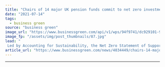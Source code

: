 ```yaml
---
title: "Chairs of 14 major UK pension funds commit to net zero investment portfolios"
date: "2021-07-14"
tags: 
  - business green
source: "business green"
image_url: "https://www.businessgreen.com/api/v1/wps/94f9741/dc929101-98ef-4ead-bb1b-922fc7455b17/10/piggy-bank-0911-185x114.jpg"
image_fp: "/assets/img/post_thumbnails/87.jpg"
lead: "
 Led by Accounting for Sustainability, the Net Zero Statement of Support marks first time a number of funds have pledged to bring investments in line with 1.5C pathway ..."
article_url: "https://www.businessgreen.com/news/4034449/chairs-14-major-uk-pension-funds-commit-net-zero-investment-portfolios"
---
```


---
